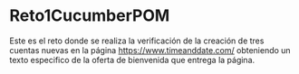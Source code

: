 # Reto1CucumberPOM

Este es el reto donde se realiza la verificación de la creación de tres cuentas nuevas en la página https://www.timeanddate.com/ obteniendo un texto especifico
de la oferta de bienvenida que entrega la página.
